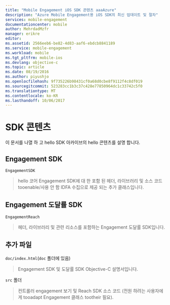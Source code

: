 ```yaml
---
title: "Mobile Engagement iOS SDK 콘텐츠 aaaAzure"
description: "Azure Mobile Engagement용 iOS SDK의 최신 업데이트 및 절차"
services: mobile-engagement
documentationcenter: mobile
author: MehrdadMzfr
manager: erikre
editor: 
ms.assetid: 2566eeb6-be82-4d83-aaf6-ebdcb8841189
ms.service: mobile-engagement
ms.workload: mobile
ms.tgt_pltfrm: mobile-ios
ms.devlang: objective-c
ms.topic: article
ms.date: 08/19/2016
ms.author: piyushjo
ms.openlocfilehash: 9f735226b98431cf0a68d0cbe8f9112f4c8df019
ms.sourcegitcommit: 523283cc1b3c37c428e77850964dc1c33742c5f0
ms.translationtype: MT
ms.contentlocale: ko-KR
ms.lasthandoff: 10/06/2017
---
```

# <a name="sdk-content"></a>SDK 콘텐츠
이 문서를 나열 하 고 hello SDK 아카이브의 hello 콘텐츠를 설명 합니다.

## <a name="engagement-sdk"></a>Engagement SDK
`EngagementSDK`

> hello 코어 Engagement SDK에 대 한 포함 된 헤더, 라이브러리 및 소스 코드 tooenable/사용 안 함 IDFA 수집으로 제공 되는 추가 클래스입니다.
> 
> 

## <a name="engagement-reach-sdk"></a>Engagement 도달률 SDK
`EngagementReach`

> 헤더, 라이브러리 및 관련 리소스를 포함하는 Engagement 도달률 SDK입니다.
> 
> 

## <a name="additional-files"></a>추가 파일
`doc/index.html`(`doc` 폴더에 있음)

> Engagement SDK 및 도달률 SDK Objective-C 설명서입니다.
> 
> 

`src` 폴더

> 컨트롤러 engagement 보기 및 Reach SDK 소스 코드 (전원 하려는 사용자에 게 tooadapt Engagement 클래스 tootheir 필요).
> 
> 

